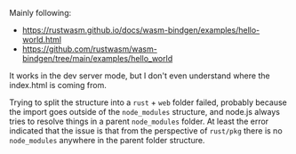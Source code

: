 Mainly following:
- https://rustwasm.github.io/docs/wasm-bindgen/examples/hello-world.html
- https://github.com/rustwasm/wasm-bindgen/tree/main/examples/hello_world

It works in the dev server mode, but I don't even understand where the index.html
is coming from.

Trying to split the structure into a `rust` + `web` folder failed, probably because
the import goes outside of the `node_modules` structure, and node.js always tries to
resolve things in a parent `node_modules` folder. At least the error indicated that
the issue is that from the perspective of `rust/pkg` there is no `node_modules` anywhere
in the parent folder structure.
